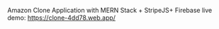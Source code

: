 Amazon Clone Application with
MERN Stack + StripeJS+ Firebase
live demo: https://clone-4dd78.web.app/
